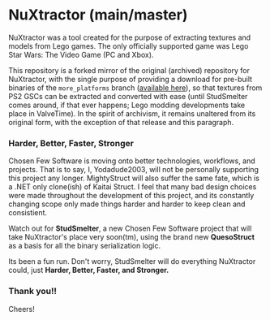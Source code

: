 # NuXtractor (main/master)

NuXtractor was a tool created for the purpose of extracting textures and models from Lego games.  The only officially supported game was Lego Star Wars: The Video Game (PC and Xbox).

This repository is a forked mirror of the original (archived) repository for NuXtractor, with the single purpose of providing a download for pre-built binaries of the `more_platforms` branch ([available here](https://github.com/SirYodaJedi/NuXtractor/releases/tag/more-platforms_final_official)), so that textures from PS2 GSCs can be extracted and converted with ease (until StudSmelter comes around, if that ever happens; Lego modding developments take place in ValveTime). In the spirit of archivism, it remains unaltered from its original form, with the exception of that release and this paragraph.

### Harder, Better, Faster, Stronger

Chosen Few Software is moving onto better technologies, workflows, and projects.  That is to say, I, Yodadude2003, will not be personally supporting this project any longer.  MightyStruct will also suffer the same fate, which is a .NET only clone(ish) of Kaitai Struct.  I feel that many bad design choices were made throughout the development of this project, and its constantly changing scope only made things harder and harder to keep clean and consistient. 

Watch out for **StudSmelter**, a new Chosen Few Software project that will take NuXtractor's place very soon(tm), using the brand new **QuesoStruct** as a basis for all the binary serialization logic.  

Its been a fun run. Don't worry, StudSmelter will do everything NuXtractor could, just **Harder, Better, Faster, and Stronger.**

### Thank you!!

Cheers!

